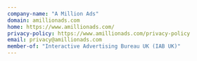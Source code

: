 ```yaml
---
company-name: "A Million Ads"
domain: amillionads.com
home: https://www.amillionads.com/
privacy-policy: https://www.amillionads.com/privacy-policy
email: privacy@amillionads.com
member-of: "Interactive Advertising Bureau UK (IAB UK)"
---
```




